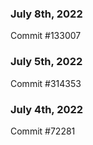 ### July 8th, 2022

Commit #133007

### July 5th, 2022

Commit #314353


### July 4th, 2022

Commit #72281
